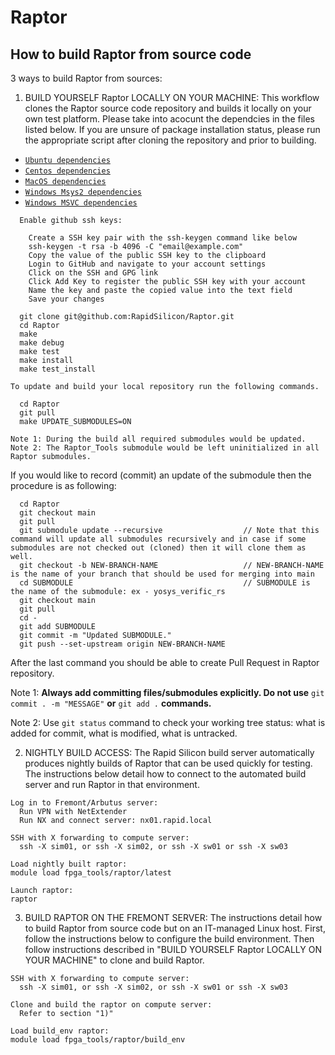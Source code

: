 # Raptor

## How to build Raptor from source code

3 ways to build Raptor from sources:

 1) BUILD YOURSELF Raptor LOCALLY ON YOUR MACHINE:
 This workflow clones the Raptor source code repository and builds it locally on your own test platform.  Please take into acocunt the dependcies in the files listed below.  If you are unsure of package installation status, please run the appropriate script after cloning the repository and prior to building.

 * [`Ubuntu dependencies`](.github/workflows/install_ubuntu_dependencies_build.sh)
 * [`Centos dependencies`](.github/workflows/install_centos_dependencies_build.sh)
 * [`MacOS dependencies`](.github/workflows/install_macos_dependencies_build.sh)
 * [`Windows Msys2 dependencies`](.github/workflows/main.yml)
 * [`Windows MSVC dependencies`](.github/workflows/main.yml)

```
  Enable github ssh keys:

    Create a SSH key pair with the ssh-keygen command like below
    ssh-keygen -t rsa -b 4096 -C "email@example.com"
    Copy the value of the public SSH key to the clipboard
    Login to GitHub and navigate to your account settings
    Click on the SSH and GPG link
    Click Add Key to register the public SSH key with your account
    Name the key and paste the copied value into the text field
    Save your changes

  git clone git@github.com:RapidSilicon/Raptor.git
  cd Raptor
  make
  make debug
  make test
  make install
  make test_install

To update and build your local repository run the following commands.

  cd Raptor
  git pull
  make UPDATE_SUBMODULES=ON

Note 1: During the build all required submodules would be updated. 
Note 2: The Raptor_Tools submodule would be left uninitialized in all Raptor submodules.

```
If you would like to record (commit) an update of the submodule then the procedure is as following:
```
  cd Raptor
  git checkout main
  git pull
  git submodule update --recursive                  // Note that this command will update all submodules recursively and in case if some submodules are not checked out (cloned) then it will clone them as well.
  git checkout -b NEW-BRANCH-NAME                   // NEW-BRANCH-NAME is the name of your branch that should be used for merging into main
  cd SUBMODULE                                      // SUBMODULE is the name of the submodule: ex - yosys_verific_rs
  git checkout main
  git pull
  cd -
  git add SUBMODULE
  git commit -m "Updated SUBMODULE."
  git push --set-upstream origin NEW-BRANCH-NAME
```
After the last command you should be able to create Pull Request in Raptor repository.

Note 1: **Always add committing files/submodules explicitly. Do not use** `git commit . -m "MESSAGE"` **or** `git add .` **commands.**

Note 2: Use `git status` command to check your working tree status: what is added for commit, what is modified, what is untracked.

    
 2) NIGHTLY BUILD ACCESS:
 The Rapid Silicon build server automatically produces nightly builds of Raptor that can be used quickly for testing.  The instructions below detail how to connect to the automated build server and run Raptor in that environment.
```
Log in to Fremont/Arbutus server:
  Run VPN with NetExtender
  Run NX and connect server: nx01.rapid.local

SSH with X forwarding to compute server:
  ssh -X sim01, or ssh -X sim02, or ssh -X sw01 or ssh -X sw03

Load nightly built raptor:
module load fpga_tools/raptor/latest

Launch raptor:
raptor
```

 3) BUILD RAPTOR ON THE FREMONT SERVER:
 The instructions detail how to build Raptor from source code but on an IT-managed Linux host.  First, follow the instructions below to configure the build environment.  Then follow instructions described in "BUILD YOURSELF Raptor LOCALLY ON YOUR MACHINE" to clone and build Raptor.
```
SSH with X forwarding to compute server:
  ssh -X sim01, or ssh -X sim02, or ssh -X sw01 or ssh -X sw03

Clone and build the raptor on compute server:
  Refer to section "1)"

Load build_env raptor:
module load fpga_tools/raptor/build_env
```
